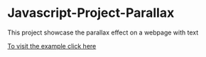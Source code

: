 # Javascript-Project-Parallax
<p>This project showcase the parallax effect on a webpage with text</p>
<a href='https://skaranjai.github.io/Javascript-Project-Parallax/' target='_blank;'>To visit the example click here</a>
